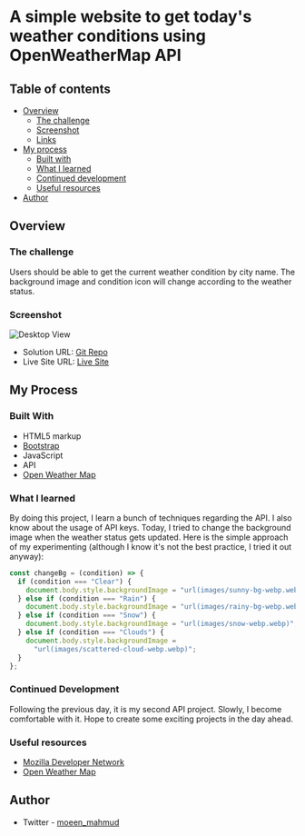 # A simple website to get today's weather conditions using OpenWeatherMap API

## Table of contents

- [Overview](#overview)
  - [The challenge](#the-challenge)
  - [Screenshot](#screenshot)
  - [Links](#links)
- [My process](#my-process)
  - [Built with](#built-with)
  - [What I learned](#what-i-learned)
  - [Continued development](#continued-development)
  - [Useful resources](#useful-resources)
- [Author](#author)

## Overview

### The challenge

Users should be able to get the current weather condition by city name. The background image and condition icon will change according to the weather status.

### Screenshot

![Desktop View](./screenshot/ss-weather-today.gif)

- Solution URL: [Git Repo](https://github.com/moeen-mahmud/weather-today)
- Live Site URL: [Live Site](https://weather-today-one.vercel.app/)

## My Process

### Built With

- HTML5 markup
- [Bootstrap](https://getbootstrap.com/)
- JavaScript
- API
- [Open Weather Map](https://openweathermap.org/api)

### What I learned

By doing this project, I learn a bunch of techniques regarding the API. I also know about the usage of API keys. Today, I tried to change the background image when the weather status gets updated. Here is the simple approach of my experimenting (although I know it's not the best practice, I tried it out anyway):

```javascript
const changeBg = (condition) => {
  if (condition === "Clear") {
    document.body.style.backgroundImage = "url(images/sunny-bg-webp.webp)";
  } else if (condition === "Rain") {
    document.body.style.backgroundImage = "url(images/rainy-bg-webp.webp)";
  } else if (condition === "Snow") {
    document.body.style.backgroundImage = "url(images/snow-webp.webp)";
  } else if (condition === "Clouds") {
    document.body.style.backgroundImage =
      "url(images/scattered-cloud-webp.webp)";
  }
};
```

### Continued Development

Following the previous day, it is my second API project. Slowly, I become comfortable with it. Hope to create some exciting projects in the day ahead.

### Useful resources

- [Mozilla Developer Network](https://developer.mozilla.org/en-US/)
- [Open Weather Map](https://openweathermap.org/api)

## Author

- Twitter - [moeen_mahmud](https://twitter.com/moeen_mahmud)
